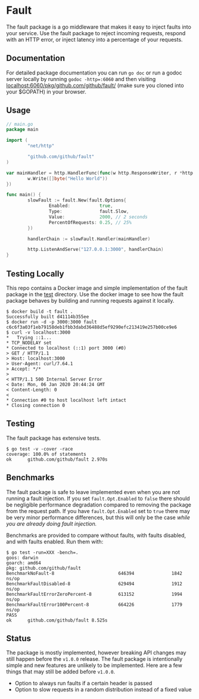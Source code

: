# Fault

The fault package is a go middleware that makes it easy to inject faults into your service. Use the fault package to reject incoming requests, respond with an HTTP error, or inject latency into a percentage of your requests.

## Documentation

For detailed package documentation you can run `go doc` or run a godoc server locally by running `godoc -http=:6060` and then visiting <localhost:6060/pkg/github.com/github/fault/> (make sure you cloned into your $GOPATH) in your browser.

## Usage

```go
// main.go
package main

import (
        "net/http"

        "github.com/github/fault"
)

var mainHandler = http.HandlerFunc(func(w http.ResponseWriter, r *http.Request) {
        w.Write([]byte("Hello World"))
})

func main() {
        slowFault := fault.New(fault.Options{
                Enabled:           true,
                Type:              fault.Slow,
                Value:             2000, // 2 seconds
                PercentOfRequests: 0.25, // 25%
        })

        handlerChain := slowFault.Handler(mainHandler)

        http.ListenAndServe("127.0.0.1:3000", handlerChain)
}
```

## Testing Locally

This repo contains a Docker image and simple implementation of the fault package in the [test](./test/main.go) directory. Use the docker image to see how the fault package behaves by building and running requests against it locally.

```shell
$ docker build -t fault .
Successfully built d41114b355ee
$ docker run -d -p 3000:3000 fault
c6c6f3a03f1eb79158deb1fbb3dabd36488d5ef9290efc213419e257b00ce9e6
$ curl -v localhost:3000
*   Trying ::1...
* TCP_NODELAY set
* Connected to localhost (::1) port 3000 (#0)
> GET / HTTP/1.1
> Host: localhost:3000
> User-Agent: curl/7.64.1
> Accept: */*
>
< HTTP/1.1 500 Internal Server Error
< Date: Mon, 06 Jan 2020 20:44:24 GMT
< Content-Length: 0
<
* Connection #0 to host localhost left intact
* Closing connection 0
```

## Testing

The fault package has extensive tests.

```shell
$ go test -v -cover -race
coverage: 100.0% of statements
ok      github.com/github/fault 2.970s
```

## Benchmarks

The fault package is safe to leave implemented even when you are not running a fault injection. If you set `fault.Opt.Enabled` to `false` there should be negligible performance degradation compared to removing the package from the request path. If you have `fault.Opt.Enabled` set to `true` there may be very minor performance differences, but this will only be the case *while you are already doing fault injection.*

Benchmarks are provided to compare without faults, with faults disabled, and with faults enabled. Run them with:

```shell
$ go test -run=XXX -bench=.
goos: darwin
goarch: amd64
pkg: github.com/github/fault
BenchmarkNoFault-8                        646394              1842 ns/op
BenchmarkFaultDisabled-8                  629494              1912 ns/op
BenchmarkFaultErrorZeroPercent-8          613152              1994 ns/op
BenchmarkFaultError100Percent-8           664226              1779 ns/op
PASS
ok      github.com/github/fault 8.525s
```

## Status

The package is mostly implemented, however breaking API changes may still happen before the `v1.0.0` release. The fault package is intentionally simple and new features are unlikely to be implemented. Here are a few things that may still be added before `v1.0.0`.

- Option to always run faults if a certain header is passed
- Option to slow requests in a random distribution instead of a fixed value
